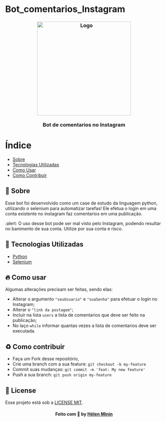 # Bot_comentarios_Instagram

<h3 align="center">
    <img alt="Logo" title="#logo" width="300px" src="https://img.ibxk.com.br/2021/05/07/07031742837001.jpg?w=1120&h=420&mode=crop&scale=both">
    <br><br>
    <b>Bot de comentarios no Instagram</b>  
    <br>
</h3>

# Índice
- [Sobre](#sobre)
- [Tecnologias Utilizadas](#tecnologias-utilizadas)
- [Como Usar](#como-usar)
- [Como Contribuir](#como-contribuir)

<a id="sobre"></a>
## :bookmark: Sobre
Esse bot foi desenvolvido como um case de estudo da linguagem python, utilizando o selenium para automatizar tarefas!
Ele efetua o login em uma conta existente no instagram faz comentarios em uma publicação.

:alert: O uso desse bot pode ser mal visto pelo Instagram, podendo resultar no banimento de sua conta. Utilize por sua conta e risco.

<a id="tecnologias-utilizadas"></a>
## :rocket: Tecnologias Utilizadas
* [Python](https://www.python.org/)
* [Selenium](https://www.selenium.dev/)

<a id="como-usar"></a>
## :fire: Como usar
Algumas alterações precisam ser feitas, sendo elas:
* Alterar o argumento `"seuUsuario"` e `"suaSenha"` para efetuar o login no Instagram;
* Alterar o `"link da postagem"`;
* Incluir na lista `users` a lista de comentarios que deve ser feito na publicação;
* No laço `while` informar quantas vezes a lista de comentarios deve ser executada.
 
## :recycle: Como contribuir

- Faça um Fork desse repositório,
- Crie uma branch com a sua feature: `git checkout -b my-feature`
- Commit suas mudanças: `git commit -m 'feat: My new feature'`
- Push a sua branch: `git push origin my-feature`
## :memo: License

Esse projeto está sob a [LICENSE MIT](LICENSE).

<h4 align="center">
    Feito com 💜 by <a href="https://www.linkedin.com/in/helenminin/" target="_blank">Hélen Minin</a>
</h4>
